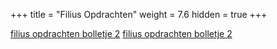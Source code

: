 +++
title = "Filius Opdrachten"
weight = 7.6
hidden = true
+++

[filius opdrachten bolletje 2](../filius_opdrachten_2.pdf)
[filius opdrachten bolletje 2](../filius_opdrachten_2.pdf)